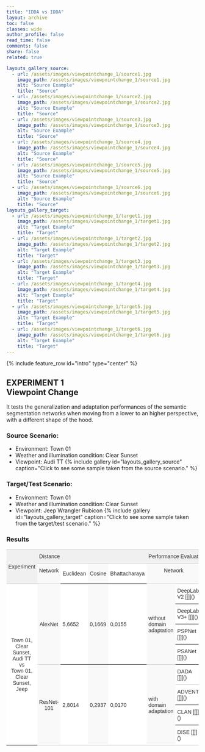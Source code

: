```yaml
---
title: "IDDA vs IDDA"
layout: archive
toc: false
classes: wide
author_profile: false
read_time: false
comments: false
share: false
related: true

layouts_gallery_source:
  - url: /assets/images/viewpointchange_1/source1.jpg
    image_path: /assets/images/viewpointchange_1/source1.jpg
    alt: "Source Example"
    title: "Source"
  - url: /assets/images/viewpointchange_1/source2.jpg
    image_path: /assets/images/viewpointchange_1/source2.jpg
    alt: "Source Example"
    title: "Source"
  - url: /assets/images/viewpointchange_1/source3.jpg
    image_path: /assets/images/viewpointchange_1/source3.jpg
    alt: "Source Example"
    title: "Source"
  - url: /assets/images/viewpointchange_1/source4.jpg
    image_path: /assets/images/viewpointchange_1/source4.jpg
    alt: "Source Example"
    title: "Source"
  - url: /assets/images/viewpointchange_1/source5.jpg
    image_path: /assets/images/viewpointchange_1/source5.jpg
    alt: "Source Example"
    title: "Source"
  - url: /assets/images/viewpointchange_1/source6.jpg
    image_path: /assets/images/viewpointchange_1/source6.jpg
    alt: "Source Example"
    title: "Source"
layouts_gallery_target:
  - url: /assets/images/viewpointchange_1/target1.jpg
    image_path: /assets/images/viewpointchange_1/target1.jpg
    alt: "Target Example"
    title: "Target"
  - url: /assets/images/viewpointchange_1/target2.jpg
    image_path: /assets/images/viewpointchange_1/target2.jpg
    alt: "Target Example"
    title: "Target"
  - url: /assets/images/viewpointchange_1/target3.jpg
    image_path: /assets/images/viewpointchange_1/target3.jpg
    alt: "Target Example"
    title: "Target"
  - url: /assets/images/viewpointchange_1/target4.jpg
    image_path: /assets/images/viewpointchange_1/target4.jpg
    alt: "Target Example"
    title: "Target"
  - url: /assets/images/viewpointchange_1/target5.jpg
    image_path: /assets/images/viewpointchange_1/target5.jpg
    alt: "Target Example"
    title: "Target"
  - url: /assets/images/viewpointchange_1/target6.jpg
    image_path: /assets/images/viewpointchange_1/target6.jpg
    alt: "Target Example"
    title: "Target"
---
```

{% include feature_row id="intro" type="center" %}

## EXPERIMENT 1<br>Viewpoint Change
It tests the generalization and adaptation performances of the semantic segmentation networks when moving from a lower to an 
higher perspective, with a different shape of the hood.

### Source Scenario: 
- Environment: Town 01
- Weather and illumination condition: Clear Sunset
- Viewpoint: Audi TT
{% include gallery id="layouts_gallery_source" caption="Click to see some sample taken from the source scenario." %}

### Target/Test Scenario:
- Environment: Town 01
- Weather and illumination condition: Clear Sunset
- Viewpoint: Jeep Wrangler Rubicon
{% include gallery id="layouts_gallery_target" caption="Click to see some sample taken from the target/test scenario." %}

### Results
<style type="text/css">
.tg  {border-collapse:collapse;border-spacing:0;border-color:#ccc;}
.tg td{font-family:Arial, sans-serif;font-size:14px;padding:10px 5px;border-style:solid;border-width:0px;overflow:hidden;word-break:normal;border-top-width:1px;border-bottom-width:1px;border-color:#ccc;color:#333;background-color:#fff;}
.tg th{font-family:Arial, sans-serif;font-size:14px;font-weight:normal;padding:10px 5px;border-style:solid;border-width:0px;overflow:hidden;word-break:normal;border-top-width:1px;border-bottom-width:1px;border-color:#ccc;color:#333;background-color:#f0f0f0;}
.tg .tg-cly1{text-align:left;vertical-align:middle}
.tg .tg-lboi{border-color:inherit;text-align:left;vertical-align:middle}
.tg .tg-9wq8{border-color:inherit;text-align:center;vertical-align:middle}
.tg .tg-buh4{background-color:#f9f9f9;text-align:left;vertical-align:top}
.tg .tg-nrix{text-align:center;vertical-align:middle}
.tg .tg-0lax{text-align:left;vertical-align:top}
.tg .tg-kyy7{background-color:#f9f9f9;border-color:inherit;text-align:center;vertical-align:middle}
.tg .tg-dzk6{background-color:#f9f9f9;text-align:center;vertical-align:top}
.tg .tg-57iy{background-color:#f9f9f9;text-align:center;vertical-align:middle}
.tg .tg-d459{background-color:#f9f9f9;border-color:inherit;text-align:left;vertical-align:middle}
.tg .tg-yjjc{background-color:#f9f9f9;text-align:left;vertical-align:middle}
.tg .tg-0pky{border-color:inherit;text-align:left;vertical-align:top}
.tg .tg-btxf{background-color:#f9f9f9;border-color:inherit;text-align:left;vertical-align:top}
</style>
<table class="tg">
  <tr>
    <th class="tg-nrix" rowspan="2">Experiment </th>
    <th class="tg-0lax" colspan="4">Distance</th>
    <th class="tg-0lax" colspan="4">Performance Evaluation</th>
  </tr>
  <tr>
    <td class="tg-buh4">Network</td>
    <td class="tg-9wq8">Euclidean</td>
    <td class="tg-kyy7">Cosine</td>
    <td class="tg-9wq8">Bhattacharaya</td>
    <td class="tg-dzk6" colspan="2">Network</td>
    <td class="tg-kyy7">Code Available</td>
    <td class="tg-9wq8">mIoU (%)</td>
  </tr>
  <tr>
    <td class="tg-9wq8" rowspan="8">Town 01, Clear Sunset, Audi TT<br>vs<br>Town 01, Clear Sunset, Jeep</td>
    <td class="tg-57iy" rowspan="4">AlexNet</td>
    <td class="tg-lboi" rowspan="4">5,6652</td>
    <td class="tg-d459" rowspan="4">0,1669</td>
    <td class="tg-lboi" rowspan="4">0,0155</td>
    <td class="tg-yjjc" rowspan="4">without<br>domain<br>adaptation </td>
    <td class="tg-lboi">DeepLab V2 [[]]()</td>
    <td class="tg-d459"><span style="font-style:italic">(soon)</span></td>
    <td class="tg-lboi">62,60</td>
  </tr>
  <tr>
    <td class="tg-lboi">DeepLab V3+ [[]]()</td>
    <td class="tg-d459">(soon)</td>
    <td class="tg-lboi">64,96</td>
  </tr>
  <tr>
    <td class="tg-lboi">PSPNet [[]]()</td>
    <td class="tg-d459">(soon)</td>
    <td class="tg-lboi">67,32</td>
  </tr>
  <tr>
    <td class="tg-lboi">PSANet [[]]()</td>
    <td class="tg-d459">(soon)</td>
    <td class="tg-lboi">66,88</td>
  </tr>
  <tr>
    <td class="tg-57iy" rowspan="4">ResNet-101</td>
    <td class="tg-cly1" rowspan="4">2,8014</td>
    <td class="tg-yjjc" rowspan="4">0,2937</td>
    <td class="tg-cly1" rowspan="4">0,0170</td>
    <td class="tg-yjjc" rowspan="4">with<br>domain<br>adaptation</td>
    <td class="tg-0lax">DADA [[]]()</td>
    <td class="tg-buh4">(soon)</td>
    <td class="tg-0lax">66,42</td>
  </tr>
  <tr>
    <td class="tg-0pky">ADVENT [[]]()</td>
    <td class="tg-btxf">(soon)</td>
    <td class="tg-0pky">68,43</td>
  </tr>
  <tr>
    <td class="tg-lboi">CLAN [[]]()</td>
    <td class="tg-d459">(soon)</td>
    <td class="tg-lboi">70,30</td>
  </tr>
  <tr>
    <td class="tg-0lax">DISE [[]]()</td>
    <td class="tg-buh4">(soon)</td>
    <td class="tg-0lax">73,64</td>
  </tr>
</table>